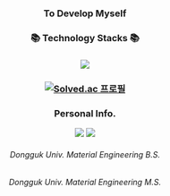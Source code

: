 ### <div align="center">To Develop Myself</div>
### <div align="center">📚  Technology Stacks  📚</div>
### <div align="center"><img src="https://img.shields.io/badge/Python-3776AB?style=flat-square&logo=Python&logoColor=white"/></a></div>


### <div align="center">[![Solved.ac 프로필](http://mazassumnida.wtf/api/v2/generate_badge?boj=heylosa)](https://solved.ac/heylosa)</div>

### <div align="center">Personal Info.</div>
<div align="center"><a href="https://instagram.com/heylosa_" target="_blank"><img src="https://img.shields.io/badge/Instagram-E4405F?style=flat-square&logo=Instagram&logoColor=white"/></a> <a href="https://blog.naver.com/heylosa_" target="_blank"><img src="https://img.shields.io/badge/Blog-00B336?style=flat-square&logo=Blogger&logoColor=white"/></a>


<h6 align="center">Dongguk Univ. Material Engineering B.S.</h6>
<h6 align="center">Dongguk Univ. Material Engineering M.S.</h6>
